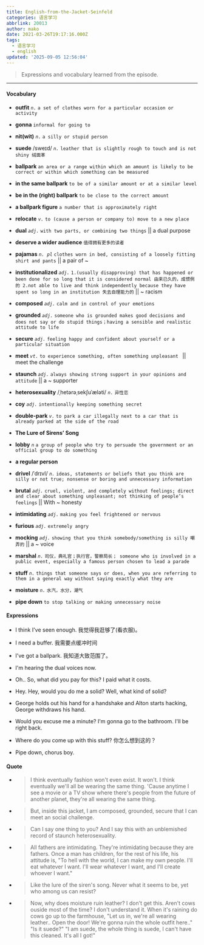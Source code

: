 ```yaml
---
title: English-from-the-Jacket-Seinfeld
categories: 语言学习
abbrlink: 20013
author: mako
date: 2021-03-26T19:17:16.000Z
tags:
  - 语言学习
  - english
updated: '2025-09-05 12:56:04'
---
```

>Expressions and vocabulary learned from the episode.


<!--more-->

---

#### Vocabulary


- **outfit**  *`n.`*  `a set of clothes worn for a particular occasion or activity`

- <b>gonna</b> `informal for going to` 

- **nit(wit)** *`n.`* `a silly or stupid person`

- **suede**   /sweɪd/ *`n.`*   `leather that is slightly rough to touch and is not shiny 绒面革`

- **ballpark**  `an area or a range within which an amount is likely to be correct or within which something can be measured`

- **in the same ballpark** `to be of a similar amount or at a similar level` 

- **be in the (right) ballpark** `to be close to the correct amount`

- **a ballpark figure** `a number that is approximately right`

-  **relocate** *`v.`* `to (cause a person or company to) move to a new place`

- **dual**  *`adj.`*  `with two parts, or combining two things` || a dual purpose

- **deserve a wider audience**     `值得拥有更多的读者`

- **pajamas** *`n. pl`* `clothes worn in bed, consisting of a loosely fitting shirt and pants` || a pair of ~

- **institutionalized** *`adj.`*  `1.(usually disapproving) that has happened or been done for so long that it is considered normal 由来已久的，成惯例的 2.not able to live and think independently because they have spent so long in an institution 失去自理能力的` || ~ racism

- **composed** *`adj.`* `calm and in control of your emotions`

- **grounded** *`adj.`* `someone who is grounded makes good decisions and does not say or do stupid things；having a sensible and realistic attitude to life`

- **secure** *`adj.`* `feeling happy and confident about yourself or a particular situation`

- **meet** *`vt.`* `to experience something, often something unpleasant ` || meet the challenge

- **staunch** *`adj.`* `always showing strong support in your opinions and attitude` || a ~ supporter

- **heterosexuality** /ˌhetərəˌsekʃuˈæləti/ *`n.`*  `异性恋`

- **coy**  *`adj.`* `intentionally keeping something secret`

- **double-park** *`v.`*  `to park a car illegally next to a car that is already parked at the side of the road`

- **The Lure of Sirens’ Song**

- **lobby** *`n`* `a group of people who try to persuade the government or an official group to do something`

- **a regular person** 

- **drivel** /ˈdrɪvl/ *`n.`* `ideas, statements or beliefs that you think are silly or not true; nonsense or boring and unnecessary information`

- **brutal** *`adj.`* `cruel, violent, and completely without feelings; direct and clear about something unpleasant; not thinking of people’s feelings` || With ~ honesty

- **intimidating** *`adj.`* `making you feel frightened or nervous`

- **furious** *`adj.`* `extremely angry`

- **mocking** *`adj.`* `showing that you think somebody/something is silly 嘲弄的` || a ~ voice

- **marshal** *`n.`* `司仪，典礼官；执行官，警察局长； someone who is involved in a public event, especially a famous person chosen to lead a parade`

- **stuff** *`n.`*  `things that someone says or does, when you are referring to them in a general way without saying exactly what they are`

- **moisture** *`n.`* `水汽，水分，潮气`

- **pipe down**  `to stop talking or making unnecessary noise`



#### Expressions

- I think I've seen enough.
我觉得我逛够了(看衣服)。

- I need a buffer. 
我需要点缓冲时间

- I've got a ballpark.
我知道大致范围了。

- I'm hearing the dual voices now. 

- Oh.. So, what did you pay for this?
I paid what it costs.

- Hey. Hey, would you do me a solid?
Well, what kind of solid?

- George holds out his hand for a handshake and Alton starts hacking, George withdraws his hand.

- Would you excuse me a minute? I'm gonna go to the bathroom. I'll be right back.

- Where do you come up with this stuff?
你怎么想到这的？

- Pipe down, chorus boy.

#### Quote

- >I think eventually fashion won't even exist. It won't. I think eventually we'll all be wearing the same thing. 'Cause anytime I see a movie or a TV show where there's people from the future of another planet, they're all wearing the same thing.

- >But, inside this jacket, I am composed, grounded, secure that I can meet an social challenge.

- >Can I say one thing to you? And I say this with an unblemished record of staunch heterosexuality. 

- >All fathers are intimidating. They're intimidating because they are fathers. Once a man has children, for the rest of his life, his attitude is, "To hell with the world, I can make my own people. I'll eat whatever I want. I'll wear whatever I want, and I'll create whoever I want."

- >Like the lure of the siren's song. Never what it seems to be, yet who among us can resist?



- >Now, why does moisture ruin leather? I don't get this. Aren't cows ouside most of the time? I don't understand it. When it's raining do cows go up to the farmhouse, "Let us in, we're all wearing leather.. Open the door! We're gonna ruin the whole outfit here.." "Is it suede?" "I am suede, the whole thing is suede, I can't have this cleaned. It's all I got!"